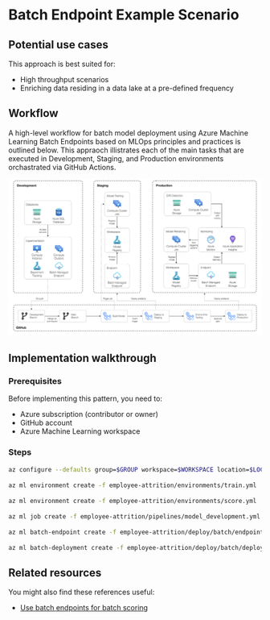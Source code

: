 # Batch Endpoint Example Scenario

## Potential use cases

This approach is best suited for:
- High throughput scenarios
- Enriching data residing in a data lake at a pre-defined frequency

## Workflow

A high-level workflow for batch model deployment using Azure Machine Learning Batch Endpoints based on MLOps principles and practices is outlined below. This appraoch illistrates each of the main tasks that are executed  in Development, Staging, and Production environments orchastrated via GitHub Actions.

![design](./images/batch-endpoint.png)

## Implementation walkthrough

### Prerequisites

Before implementing this pattern, you need to:

- Azure subscription (contributor or owner)
- GitHub account
- Azure Machine Learning workspace

### Steps

```bash
az configure --defaults group=$GROUP workspace=$WORKSPACE location=$LOCATION
```

```bash
az ml environment create -f employee-attrition/environments/train.yml
```

```bash
az ml environment create -f employee-attrition/environments/score.yml
```

```bash
az ml job create -f employee-attrition/pipelines/model_development.yml
```

```bash
az ml batch-endpoint create -f employee-attrition/deploy/batch/endpoint.yml
```

```bash
az ml batch-deployment create -f employee-attrition/deploy/batch/deployment.yml
```

## Related resources

You might also find these references useful:

- [Use batch endpoints for batch scoring](https://docs.microsoft.com/en-us/azure/machine-learning/how-to-use-batch-endpoint)
